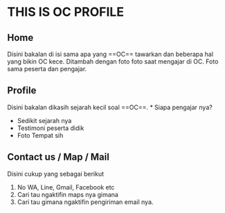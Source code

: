 # THIS IS OC PROFILE

## Home
Disini bakalan di isi sama apa yang ==OC== tawarkan dan beberapa hal yang bikin OC kece.
Ditambah dengan foto foto saat mengajar di OC. Foto sama peserta dan pengajar.

## Profile
Disini bakalan dikasih sejarah kecil soal ==OC==. * Siapa pengajar nya?
* Sedikit sejarah nya
* Testimoni peserta didik
* Foto Tempat sih

## Contact us / Map / Mail
Disini cukup yang sebagai berikut
1. No WA, Line, Gmail, Facebook etc
2. Cari tau ngaktifin maps nya gimana
3. Cari tau gimana ngaktifin pengiriman email nya.
